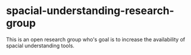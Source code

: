 # spacial-understanding-research-group
This is an open research group who's goal is to increase the availability of spacial understanding tools.
